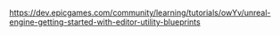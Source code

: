 https://dev.epicgames.com/community/learning/tutorials/owYv/unreal-engine-getting-started-with-editor-utility-blueprints